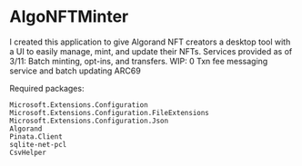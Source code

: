# AlgoNFTMinter
I created this application to give Algorand NFT creators a desktop tool with a UI to easily manage, mint, and update their NFTs. 
Services provided as of 3/11: Batch minting, opt-ins, and transfers.
WIP: 0 Txn fee messaging service and batch updating ARC69

Required packages:
```
Microsoft.Extensions.Configuration
Microsoft.Extensions.Configuration.FileExtensions
Microsoft.Extensions.Configuration.Json
Algorand
Pinata.Client
sqlite-net-pcl
CsvHelper
```
